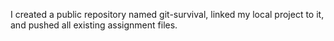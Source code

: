 I created a public repository named git-survival, linked my local project to it, and pushed all existing assignment files.